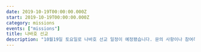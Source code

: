 ```yaml
---
date: 2019-10-19T00:00:00.000Z
start: 2019-10-19T00:00:00.000Z
category: missions
events: ["missions"]
title: 나바호 선교
description: "10월19일 토요일로 나바호 선교 일정이 예정됐습니다. 문의 사항이나 참여히시고 싶으신 분들이 있으시면 황경희 집사님께 알려주시면 감사하겠습니다."
---
```

